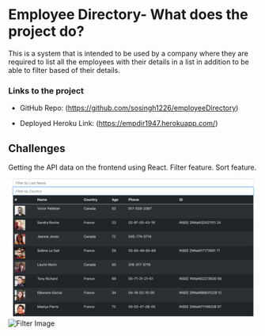# Employee Directory- What does the project do?

This is a system that is intended to be used by a company where they are required to list all the employees with their details in a list in addition to be able to filter based of their details.

### Links to the project

* GitHub Repo:
(https://github.com/sosingh1226/employeeDirectory)

* Deployed Heroku Link: 
(https://empdir1947.herokuapp.com/)


## Challenges

Getting the API data on the frontend using React. Filter feature. Sort feature.

![App ScreenShot](public/screenemp.png)
![Filter Image](public/screenemp.pngg)